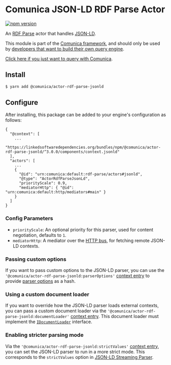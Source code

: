 # Comunica JSON-LD RDF Parse Actor

[![npm version](https://badge.fury.io/js/%40comunica%2Factor-rdf-parse-jsonld.svg)](https://www.npmjs.com/package/@comunica/actor-rdf-parse-jsonld)

An [RDF Parse](https://github.com/comunica/comunica/tree/master/packages/bus-rdf-parse) actor that handles [JSON-LD](https://json-ld.org/).

This module is part of the [Comunica framework](https://github.com/comunica/comunica),
and should only be used by [developers that want to build their own query engine](https://comunica.dev/docs/modify/).

[Click here if you just want to query with Comunica](https://comunica.dev/docs/query/).

## Install

```bash
$ yarn add @comunica/actor-rdf-parse-jsonld
```

## Configure

After installing, this package can be added to your engine's configuration as follows:
```text
{
  "@context": [
    ...
    "https://linkedsoftwaredependencies.org/bundles/npm/@comunica/actor-rdf-parse-jsonld/^3.0.0/components/context.jsonld"  
  ],
  "actors": [
    ...
    {
      "@id": "urn:comunica:default:rdf-parse/actors#jsonld",
      "@type": "ActorRdfParseJsonLd",
      "priorityScale": 0.9,
      "mediatorHttp": { "@id": "urn:comunica:default:http/mediators#main" }
    }
  ]
}
```

### Config Parameters

* `priorityScale`: An optional priority for this parser, used for content negotiation, defaults to `1`.
* `mediatorHttp`: A mediator over the [HTTP bus](https://github.com/comunica/comunica/tree/master/packages/bus-http), for fetching remote JSON-LD contexts.

### Passing custom options

If you want to pass custom options to the JSON-LD parser,
you can use the `'@comunica/actor-rdf-parse-jsonld:parserOptions'` [context entry](https://comunica.dev/docs/query/advanced/context/)
to provide [parser options](https://github.com/rubensworks/jsonld-streaming-parser.js#configuration) as a hash.

### Using a custom document loader

If you want to override how the JSON-LD parser loads external contexts,
you can pass a custom document loader via the `'@comunica/actor-rdf-parse-jsonld:documentLoader'` [context entry](https://comunica.dev/docs/query/advanced/context/).
This document loader must implement the [`IDocumentLoader`](https://github.com/rubensworks/jsonld-context-parser.js/blob/master/lib/IDocumentLoader.ts) interface.

### Enabling stricter parsing mode

Via the `'@comunica/actor-rdf-parse-jsonld:strictValues'` [context entry](https://comunica.dev/docs/query/advanced/context/),
you can set the JSON-LD parser to run in a more strict mode.
This corresponds to the `strictValues` option in [JSON-LD Streaming Parser](https://github.com/rubensworks/jsonld-streaming-parser.js#configuration).
